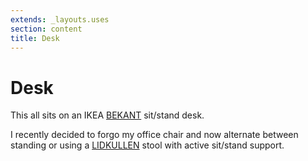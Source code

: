 ```yaml
---
extends: _layouts.uses
section: content
title: Desk
---
```

# Desk

This all sits on an IKEA [BEKANT](https://www.ikea.com/au/en/p/bekant-desk-sit-stand-white-stained-oak-veneer-black-s99281826/) sit/stand desk.

I recently decided to forgo my office chair and now alternate between standing or using a [LIDKULLEN](https://www.ikea.com/au/en/p/lidkullen-active-sit-stand-support-gunnared-dark-grey-90445785/) stool with active sit/stand support.
